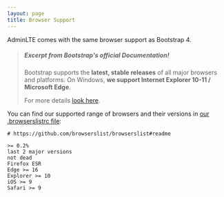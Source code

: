 ```yaml
---
layout: page
title: Browser Support
---
```


AdminLTE comes with the same browser support as Bootstrap 4.

> ##### Excerpt from Bootstrap's official Documentation!
> Bootstrap supports the __latest, stable releases__ of all major browsers and platforms. On Windows, __we support Internet Explorer 10-11 / Microsoft Edge__.
>
> For more details [look here](https://getbootstrap.com/docs/4.4/getting-started/browsers-devices/#supported-browsers).

You can find our supported range of browsers and their versions in [our .browserslistrc file](https://github.com/ColorlibHQ/AdminLTE/blob/master/.browserslistrc):

```
# https://github.com/browserslist/browserslist#readme

>= 0.2%
last 2 major versions
not dead
Firefox ESR
Edge >= 16
Explorer >= 10
iOS >= 9
Safari >= 9
```
